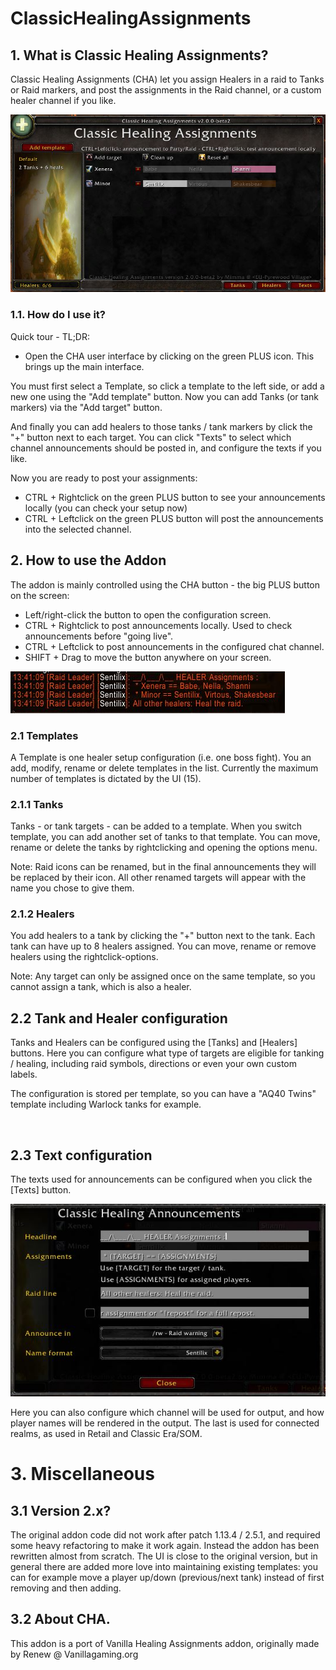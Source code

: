 # ClassicHealingAssignments

## 1. What is Classic Healing Assignments?
Classic Healing Assignments (CHA) let you assign Healers in a raid to Tanks or Raid markers, and post the assignments in the Raid channel, or a custom healer channel if you like.

<img src="https://github.com/Sentilix/ClassicHealingAssignments/blob/master/Images/assignments-2tanks6heals.JPG?raw=true" />

### 1.1. How do I use it?
Quick tour - TL;DR:
- Open the CHA user interface by clicking on the green PLUS icon. This brings up the main interface.

You must first select a Template, so click a template to the left side, or add a new one using the "Add template" button.
Now you can add Tanks (or tank markers) via the "Add target" button.

And finally you can add healers to those tanks / tank markers by click the "+" button next to each target.
You can click "Texts" to select which channel announcements should be posted in, and configure the texts if you like.

Now you are ready to post your assignments:
* CTRL + Rightclick on the green PLUS button to see your announcements locally (you can check your setup now)
* CTRL + Leftclick on the green PLUS button will post the announcements into the selected channel.


## 2. How to use the Addon
The addon is mainly controlled using the CHA button - the big PLUS button on the screen:
* Left/right-click the button to open the configuration screen.
* CTRL + Rightclick to post announcements locally. Used to check announcements before "going live".
* CTRL + Leftclick to post announcements in the configured chat channel.
* SHIFT + Drag to move the button anywhere on your screen.

<img src="https://github.com/Sentilix/ClassicHealingAssignments/blob/master/Images/assignments-raidchat.JPG?raw=true" />

### 2.1 Templates
A Template is one healer setup configuration (i.e. one boss fight). You an add, modify, rename or delete templates in the list.
Currently the maximum number of templates is dictated by the UI (15).

### 2.1.1 Tanks
Tanks - or tank targets - can be added to a template. When you switch template, you can add another set of tanks to that template. You can move, rename or delete the tanks by rightclicking and opening the options menu.

Note: Raid icons can be renamed, but in the final announcements they will be replaced by their icon. All other renamed targets will appear with the name you chose to give them.


### 2.1.2 Healers
You add healers to a tank by clicking the "+" button next to the tank. Each tank can have up to 8 healers assigned. You can move, rename or remove healers using the rightclick-options.

Note: Any target can only be assigned once on the same template, so you cannot assign a tank, which is also a healer.


## 2.2 Tank and Healer configuration
Tanks and Healers can be configured using the [Tanks] and [Healers] buttons. Here you can configure what type of targets are eligible for tanking / healing, including raid symbols, directions or even your own custom labels.

The configuration is stored per template, so you can have a "AQ40 Twins" template including Warlock tanks for example.

 
## 2.3 Text configuration
The texts used for announcements can be configured when you click the [Texts] button.

<img src="https://github.com/Sentilix/ClassicHealingAssignments/blob/master/Images/assignments-texts.JPG?raw=true" />

Here you can also configure which channel will be used for output, and how player names will be rendered in the output. The last is used for connected realms, as used in Retail and Classic Era/SOM.



# 3. Miscellaneous
## 3.1 Version 2.x?
The original addon code did not work after patch 1.13.4 / 2.5.1, and required some heavy refactoring to make it work again.
Instead the addon has been rewritten almost from scratch. The UI is close to the original version, but in general there are added more love into maintaining existing templates: you can for example move a player up/down (previous/next tank) instead of first removing and then adding.


## 3.2 About CHA.
This addon is a port of Vanilla Healing Assignments addon, originally made by Renew @ Vanillagaming.org
